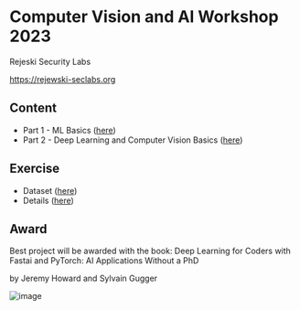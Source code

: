 # Computer Vision and AI Workshop 2023
Rejeski Security Labs

https://rejewski-seclabs.org

## Content
- Part 1 - ML Basics ([here](./ml_workshop_part_1.ipynb))
- Part 2 - Deep Learning and Computer Vision Basics ([here](#))

## Exercise
- Dataset ([here](https://github.com/albahnsen/PracticalMachineLearningClass/raw/master/datasets/dataTrain_carListings.zip))
- Details ([here](./ml_workshop_hw1.ipynb))

## Award
Best project will be awarded with the book: Deep Learning for Coders with Fastai and PyTorch: AI Applications Without a PhD

by Jeremy Howard and Sylvain Gugger

![image](https://user-images.githubusercontent.com/5441052/226577272-af717066-797a-46ac-9b64-53d1f5d7d1be.png)
